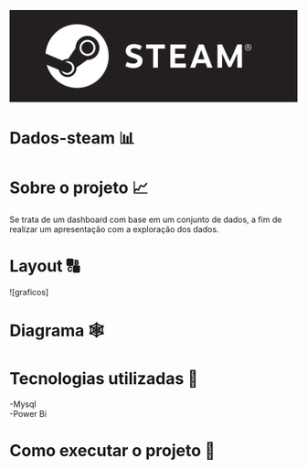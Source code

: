 ![logo](imagem/logo-steam.png)
# Dados-steam 📊

# Sobre o projeto 📈
Se trata de  um dashboard com base em um conjunto de dados, a fim de realizar um apresentação com a exploração dos dados.

# Layout 🔠
![graficos] 
# Diagrama 🕸️

# Tecnologias utilizadas 🤖
-Mysql <br>
-Power Bi


# Como executar o projeto 🔄
